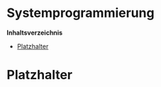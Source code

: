 <!----------
title: "Systemprogrammierung"
date: "Semester 5"
keywords: [Systemprogrammierung, RES, DHGE, Semester 5]
---------->

Systemprogrammierung
====================

<!-- START doctoc generated TOC please keep comment here to allow auto update -->
<!-- DON'T EDIT THIS SECTION, INSTEAD RE-RUN doctoc TO UPDATE -->
**Inhaltsverzeichnis**

- [Platzhalter](#platzhalter)

<!-- END doctoc generated TOC please keep comment here to allow auto update -->

<!--newpage-->

# Platzhalter
